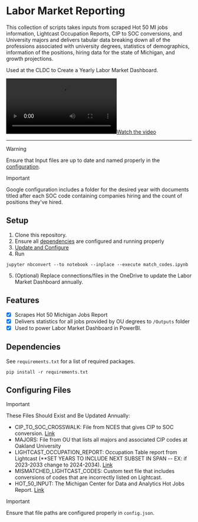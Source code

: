 # Labor Market Reporting

This collection of scripts takes inputs from scraped Hot 50 MI jobs information, Lightcast Occupation Reports, CIP to SOC conversions, and University majors and delivers
tabular data breaking down all of the professions associated with university degrees, statistics of demographics, information of the positions, hiring data for the state of Michigan,
and growth projections.

Used at the CLDC to Create a Yearly Labor Market Dashboard.

[![Watch the video](demo.mp4)](https://github.com/brandonowens24/Labor-Market/blob/main/demo.mp4)

***

> [!WARNING]
> Ensure that Input files are up to date and named properly in the [configuration](#configuring-files).

> [!IMPORTANT]
> Google configuration includes a folder for the desired year with documents titled after each SOC code containing companies hiring and the count of positions they've hired.


## Setup
1. Clone this repository.
2. Ensure all [dependencies](#dependencies) are configured and running properly
3. [Update and Configure](#configuring-files)
4. Run 
```{jupyter}
jupyter nbconvert --to notebook --inplace --execute match_codes.ipynb
```
5. (Optional) Replace connections/files in the OneDrive to update the Labor Market Dashboard annually.

## Features
- [x] Scrapes Hot 50 Michigan Jobs Report 
- [x] Delivers statistics for all jobs provided by OU degrees to `/Outputs` folder
- [x] Used to power Labor Market Dashboard in PowerBI.

## Dependencies
See `requirements.txt` for a list of required packages.
``` {CLI}
pip install -r requirements.txt
```

## Configuring Files
> [!IMPORTANT]
> These Files Should Exist and Be Updated Annually: 
> * CIP_TO_SOC_CROSSWALK: File from NCES that gives CIP to SOC conversion. [Link](https://nces.ed.gov/ipeds/cipcode/post3.aspx?y=56)
> * MAJORS: File from OU that lists all majors and associated CIP codes at Oakland University
> * LIGHTCAST_OCCUPATION_REPORT: Occupation Table report from Lightcast (**SET YEARS TO INCLUDE NEXT SUBSET IN SPAN -- EX: if 2023-2033 change to 2024-2034). [Link](https://analyst.lightcast.io/analyst/?t=4ntrw#h=QDCXTPV.5CE7KuiyBpH9GyNG_J&page=occupation_table&vertical=standard&nation=us)
> * MISMATCHED_LIGHTCAST_CODES: Custom text file that includes conversions of codes that are incorrectly listed on Lightcast.
> * HOT_50_INPUT: The Michigan Center for Data and Analytics Hot Jobs Report. [Link](https://www.michigan.gov/mcda/reports/michigan-hot-50)

> [!IMPORTANT]
> Ensure that file paths are configured properly in `config.json`.


